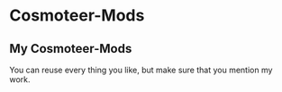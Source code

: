 # Cosmoteer-Mods

## My Cosmoteer-Mods

You can reuse every thing you like, but make sure that you mention my work.
